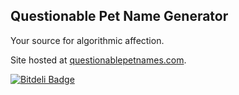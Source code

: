 ## Questionable Pet Name Generator

Your source for algorithmic affection.

Site hosted at [questionablepetnames.com](http://questionablepetnames.com).


[![Bitdeli Badge](https://d2weczhvl823v0.cloudfront.net/hrs/pet-names/trend.png)](https://bitdeli.com/free "Bitdeli Badge")

